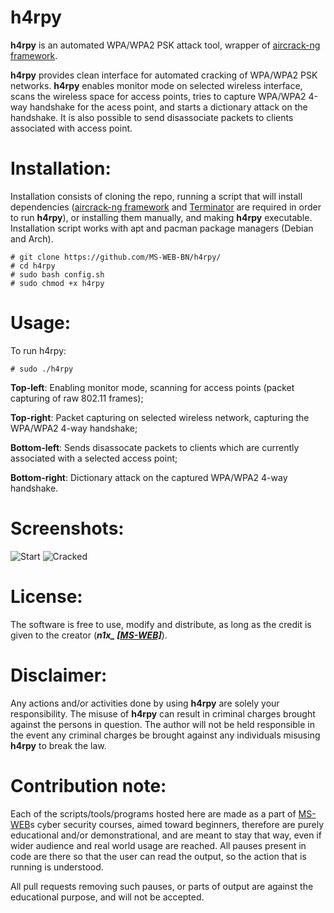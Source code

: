 # h4rpy
**h4rpy** is an automated WPA/WPA2 PSK attack tool, wrapper of [aircrack-ng framework](https://github.com/aircrack-ng/aircrack-ng).

**h4rpy** provides clean interface for automated cracking of WPA/WPA2 PSK networks. **h4rpy** enables monitor mode on selected wireless interface, scans the wireless space for access points, tries to capture WPA/WPA2 4-way handshake for the acess point, and starts a dictionary attack on the handshake. It is also possible to send disassociate packets to clients associated with access point.

# Installation:
Installation consists of cloning the repo, running a script that will install dependencies ([aircrack-ng framework](https://github.com/aircrack-ng/aircrack-ng) and [Terminator](https://code.launchpad.net/terminator/) are required in order to run **h4rpy**), or installing them manually, and making **h4rpy** executable. Installation script works with apt and pacman package managers (Debian and Arch). 
```
# git clone https://github.com/MS-WEB-BN/h4rpy/
# cd h4rpy
# sudo bash config.sh
# sudo chmod +x h4rpy
```

# Usage:
To run h4rpy:
```
# sudo ./h4rpy
```
**Top-left**: Enabling monitor mode, scanning for access points (packet capturing of raw 802.11 frames);

**Top-right**: Packet capturing on selected wireless network, capturing the WPA/WPA2 4-way handshake;

**Bottom-left**: Sends disassocate packets to clients which are currently associated with a selected access point;

**Bottom-right**: Dictionary attack on the captured WPA/WPA2 4-way handshake.

# Screenshots:
![Start](https://i.ibb.co/NZY0rNp/harpy-1.png)
![Cracked](https://i.ibb.co/TYQFd8X/harpy-2.png)

# License:

The software is free to use, modify and distribute, as long as the credit is given to the creator (***n1x_ [[MS-WEB]](https://www.ms-web.agency/)***).

# Disclaimer:

Any actions and/or activities done by using **h4rpy** are solely your responsibility. The misuse of **h4rpy** can result in criminal charges brought against the persons in question. The author will not be held responsible in the event any criminal charges be brought against any individuals misusing **h4rpy** to break the law.

# Contribution note:

Each of the scripts/tools/programs hosted here are made as a part of [MS-WEB](https://www.ms-web.agency/)s cyber security courses, aimed toward beginners, therefore are purely educational and/or demonstrational, and are meant to stay that way, even if wider audience and real world usage are reached. All pauses present in code are there so that the user can read the output, so the action that is running is understood.

All pull requests removing such pauses, or parts of output are against the educational purpose, and will not be accepted.


